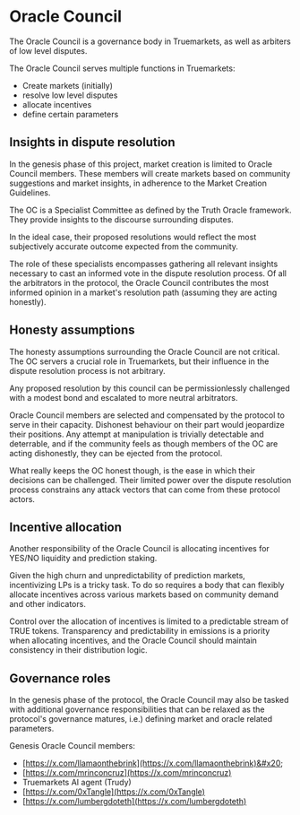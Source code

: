 # Oracle Council

The Oracle Council is a governance body in Truemarkets, as well as arbiters of low level disputes.

The Oracle Council serves multiple functions in Truemarkets:

* Create markets (initially)
* resolve low level disputes
* allocate incentives
* define certain parameters

## Insights in dispute resolution

In the genesis phase of this project, market creation is limited to Oracle Council members. These members will create markets based on community suggestions and market insights, in adherence to the Market Creation Guidelines.

The OC is a Specialist Committee as defined by the Truth Oracle framework. They provide insights to the discourse surrounding disputes.&#x20;

In the ideal case, their proposed resolutions would reflect the most subjectively accurate outcome expected from the community.&#x20;

The role of these specialists encompasses gathering all relevant insights necessary to cast an informed vote in the dispute resolution process. Of all the arbitrators in the protocol, the Oracle Council contributes the most informed opinion in a market's resolution path (assuming they are acting honestly).

## Honesty assumptions

The honesty assumptions surrounding the Oracle Council are not critical.  The OC servers a crucial role in Truemarkets, but their influence in the dispute resolution process is not arbitrary.&#x20;

Any proposed resolution by this council can be permissionlessly challenged with a modest bond and escalated to more neutral arbitrators.

Oracle Council members are selected and compensated by the protocol to serve in their capacity. Dishonest behaviour on their part would jeopardize their positions. Any attempt at manipulation is trivially detectable and deterrable, and if the community feels as though members of the OC are acting dishonestly, they can be ejected from the protocol.

What really keeps the OC honest though, is the ease in which their decisions can be challenged. Their limited power over the dispute resolution process constrains any attack vectors that can come from these protocol actors.

## Incentive allocation

Another responsibility of the Oracle Council is allocating incentives for YES/NO liquidity and prediction staking.&#x20;

Given the high churn and unpredictability of prediction markets, incentivizing LPs is a tricky task. To do so requires a body that can flexibly allocate incentives across various markets based on community demand and other indicators.&#x20;

Control over the allocation of incentives is limited to a predictable stream of TRUE tokens. Transparency and predictability in emissions is a priority when allocating incentives, and the Oracle Council should maintain consistency in their distribution logic.

## Governance roles

In the genesis phase of the protocol, the Oracle Council may also be tasked with additional governance responsibilities that can be relaxed as the protocol's governance matures, i.e.) defining market and oracle related parameters.



Genesis Oracle Council members:&#x20;

* [https://x.com/llamaonthebrink](https://x.com/llamaonthebrink)&#x20;
* [https://x.com/mrinconcruz](https://x.com/mrinconcruz)
* Truemarkets AI agent (Trudy)
* [https://x.com/0xTangle](https://x.com/0xTangle)
* [https://x.com/lumbergdoteth](https://x.com/lumbergdoteth)

